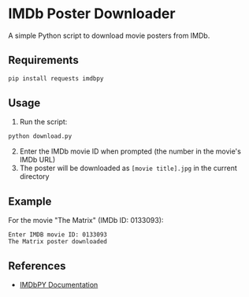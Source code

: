 # IMDb Poster Downloader

A simple Python script to download movie posters from IMDb.

## Requirements

```python
pip install requests imdbpy
```

## Usage

1. Run the script:
```python
python download.py
```

2. Enter the IMDb movie ID when prompted (the number in the movie's IMDb URL)
3. The poster will be downloaded as `[movie title].jpg` in the current directory

## Example
For the movie "The Matrix" (IMDb ID: 0133093):
```
Enter IMDB movie ID: 0133093
The Matrix poster downloaded
```

## References
- [IMDbPY Documentation](https://imdbpy.readthedocs.io/)
